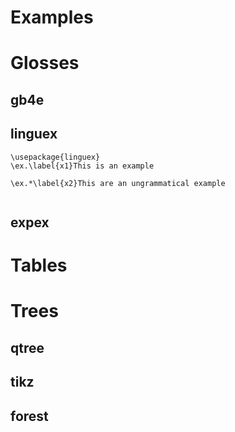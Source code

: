 <!-- This is a home page for the files -->

# Examples

# Glosses

## gb4e

## linguex

```
\usepackage{linguex}
\ex.\label{x1}This is an example

\ex.*\label{x2}This are an ungrammatical example


```

## expex

# Tables

# Trees

## qtree

## tikz

## forest

